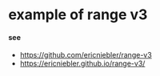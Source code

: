 example of range v3
===

#### see

- https://github.com/ericniebler/range-v3
- https://ericniebler.github.io/range-v3/
